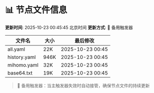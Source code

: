 # 📊 节点文件信息

**更新时间**: 2025-10-23 00:45:45 北京时间
**更新方式**: 🔄 备用触发器

| 文件名 | 大小 | 最后修改 |
|--------|------|----------|
| all.yaml | 22K | 2025-10-23 00:45 |
| history.yaml | 946K | 2025-10-23 00:45 |
| mihomo.yaml | 32K | 2025-10-23 00:45 |
| base64.txt | 19K | 2025-10-23 00:45 |

> 🔄 备用触发器：当主触发器失效时自动接管，确保节点文件的持续更新
